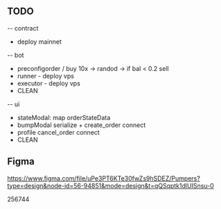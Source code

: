 ## TODO

-- contract
- deploy mainnet

-- bot
- preconfigorder / buy 10x -> randod -> if bal < 0.2 sell
- runner - deploy vps
- executor - deploy vps
- CLEAN

-- ui
- stateModal: map orderStateData
- bumpModal serialize + create_order connect
- profile cancel_order connect
- CLEAN

## Figma

https://www.figma.com/file/uPe3PT6KTe30fwZs9hSDEZ/Pumpers?type=design&node-id=56-94851&mode=design&t=qQSqptk1dlUISnsu-0

256744

#